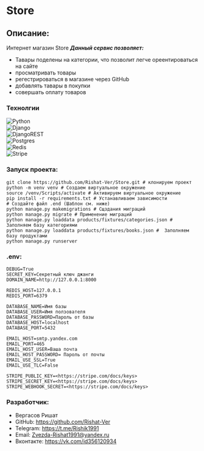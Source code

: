 # **Store**

## **Описание:**
Интернет магазин Store
***Данный сервис позволяет:***
* Тавары поделены на категории, что позволит легче ореентироваться на сайте
* просматривать товары
* регестрироваться в магазине через GitHub
* добавлять тавары в покупки
* совершать оплату товаров

### **Технолгии**
![Python](https://img.shields.io/badge/python-3670A0?style=for-the-badge&logo=python&logoColor=ffdd54)<br>
![Django](https://img.shields.io/badge/django-%23092E20.svg?style=for-the-badge&logo=django&logoColor=white)<br>
![DjangoREST](https://img.shields.io/badge/DJANGO-REST-ff1709?style=for-the-badge&logo=django&logoColor=white&color=ff1709&labelColor=gray)<br>
![Postgres](https://img.shields.io/badge/postgres-%23316192.svg?style=for-the-badge&logo=postgresql&logoColor=white)<br>
![Redis](https://img.shields.io/badge/redis-%23DD0031.svg?style=for-the-badge&logo=redis&logoColor=white)<br>
![Stripe](https://img.shields.io/badge/Stripe-626CD9?style=for-the-badge&logo=Stripe&logoColor=white)<br>

### **Запуск проекта:**
```
git clone https://github.com/Rishat-Ver/Store.git # клонируем проект
python -m venv venv # Создаем виртуальное окружение
source /venv/Scripts/activate # Активируем виртуальное окружение
pip install -r requirements.txt # Устанавливаем зависимости
# Создайте файл .end (Шаблон см. ниже)
python manage.py makemigrations # Сщздания миграций
python manage.py migrate # Применение миграций
python manage.py loaddata products/fixtures/categories.json # Заполняем базу категориями
python manage.py loaddata products/fixtures/books.json #  Заполняем базу продуктами
python manage.py runserver
```

### **.env:**
```
DEBUG=True
SECRET_KEY=Секретный ключ джанги
DOMAIN_NAME=http://127.0.0.1:8000

REDIS_HOST=127.0.0.1
REDIS_PORT=6379

DATABASE_NAME=Имя базы
DATABASE_USER=Имя ползователя
DATABASE_PASSWORD=Пароль от базы
DATABASE_HOST=localhost
DATABASE_PORT=5432

EMAIL_HOST=smtp.yandex.com
EMAIL_PORT=465
EMAIL_HOST_USER=Ваша почта
EMAIL_HOST_PASSWORD= Пароль от почты
EMAIL_USE_SSL=True
EMAIL_USE_TLC=False

STRIPE_PUBLIC_KEY=<https://stripe.com/docs/keys>
STRIPE_SECRET_KEY=<https://stripe.com/docs/keys>
STRIPE_WEBHOOK_SECRET=<https://stripe.com/docs/keys>
```


### **Разработчик:**
- Вергасов Ришат <br>
- GitHub: https://github.com/Rishat-Ver <br>
- Telegram: https://t.me/Rishik1991 <br>
- Email: Zvezda-Rishat1991@yandex.ru <br>
- Вконтакте: https://vk.com/id356120934

